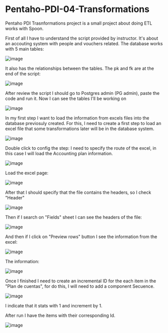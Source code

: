 # Pentaho-PDI-04-Transformations
Pentaho PDI Trasnformations project is a small project about doing ETL works with Spoon.


First of all I have to understand the script provided by instructor. 
It's about an accouting system with people and vouchers related. The database works with 5 main tables:

![image](https://user-images.githubusercontent.com/20979227/230801509-480d83da-2c8f-4341-884d-5bc2480e7517.png)

It also has the relationships between the tables. The pk and fk are at the end of the script:

![image](https://user-images.githubusercontent.com/20979227/230801637-b00cc0fa-4861-4f23-b5bc-af4a04175bc1.png)

After review the script I should go to Postgres admin (PG admin), paste the code and run it. Now I can see the tables I'll be working on

![image](https://user-images.githubusercontent.com/20979227/230801956-f2c66527-e755-4928-b787-e9af0fa88bcb.png)

In my first step I want to load the information from excels files into the database previosuly created. For this, I need to create a first step to load an excel file that some transformations later will be in the database system.

![image](https://user-images.githubusercontent.com/20979227/230802312-7f4ece20-1d01-41a8-a0c9-64f6ccef31e8.png)

Double click to config the step:
I need to specify the route of the excel, in this case I will load the Accounting plan information.

![image](https://user-images.githubusercontent.com/20979227/230802419-56fc3629-077c-4020-aca6-a8bad7b87a7c.png)

Load the excel page:

![image](https://user-images.githubusercontent.com/20979227/230802508-21455c1d-254a-4b1f-bf73-298960d5ae5f.png)

After that I should specify that the file contains the headers, so I check "Header"

![image](https://user-images.githubusercontent.com/20979227/230802563-4d5a1bb0-3e6f-4a07-9ced-e9f02833e970.png)

Then if I search on "Fields" sheet I can see the headers of the file:

![image](https://user-images.githubusercontent.com/20979227/230802578-0cdcfebd-00e9-4fba-9ff5-e60c13dbf097.png)

And then if I click on "Preview rows" button I see the information from the excel:

![image](https://user-images.githubusercontent.com/20979227/230802617-32ba4cb2-f699-43ee-b0cb-3690b16b5ff2.png)

The information:

![image](https://user-images.githubusercontent.com/20979227/230802692-d1027053-c848-4faf-a33d-0302a8b94bf7.png)

Once I finished I need to create an incremental ID for the each item in the "Plan de cuentas", for do this, I will need to add a component Secuence.

![image](https://user-images.githubusercontent.com/20979227/231904660-4c51a141-4f38-46ed-81c5-91f89b8b5009.png)

I indicate that it stats with 1 and increment by 1.

After run I have the items with their corresponding Id.

![image](https://user-images.githubusercontent.com/20979227/231904738-a1eebcc2-20c3-4928-b45e-3c5bf516fa6f.png)




